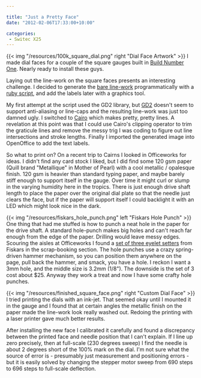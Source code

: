 ```yaml
---

title: "Just a Pretty Face"
date: "2012-02-06T17:33:00+10:00"

categories:
 - Switec X25
---
```


{{< img "/resources/100k_square_dial.png" right "Dial Face Artwork" >}}
I made dial faces for a couple of the square gauges built
in [Build Number One](/blog/2012/01/28/build-number-one/).  Nearly
ready to install these guys.  

<!--more-->

Laying out the line-work on the square faces presents
an interesting challenge.  I decided to generate the
[bare line-work](https://github.com/clearwater/gaugette/blob/master/tools/square_dial/dial.png)
programmatically with a [ruby script](https://github.com/clearwater/gaugette/blob/master/tools/square_dial/dial.rb), and add the labels later with
a graphics tool.

My first attempt at the script used the GD2 library, but [GD2](http://gd2.rubyforge.org/rdoc/)
doesn't seem to support anti-aliasing or line-caps and the resulting line-work
was just too damned ugly.  I switched to [Cairo](http://rubyforge.org/projects/cairo/) which makes pretty, pretty lines.
A revelation at this point was that I could use Cairo's clipping operator to trim the graticule lines and remove the messy trig I was coding to figure out line
intersections and stroke lengths.  Finally I imported the generated image into
OpenOffice to add the text labels.

So what to print on?  On a recent trip to Cairns I looked in Officeworks
for ideas.  I didn't find any card stock I liked, but
I did find some 120 gsm paper (Quill brand "Metallique"
in Mother of Pearl) with a cool metallic / opalesque finish.
120 gsm is heavier than standard typing paper, and maybe barely stiff
enough to support itself in the gauge.  Over time it might curl
or slump in the varying humidity here in the tropics.
There is just enough drive shaft length to place the paper
over the original dial plate so that the needle just clears
the face, but if the paper will support itself I could
backlight it with an LED which might look nice in the dark.

{{< img "/resources/fiskars_hole_punch.png" left "Fiskars Hole Punch" >}}
One thing that had me stuffed is how to punch a neat hole in the paper for
the drive shaft.  A standard hole-punch makes big holes and can't reach
far enough from the edge of the paper.  Drilling would leave messy edges.  Scouring
the aisles at Officeworks I found a
[set of three eyelet setters](http://www.fiskarscraft.eu/Products/Craft/Punches/Eyelet-Setter/Eyelet-Setter-Pack) from Fiskars in the scrap-booking section.  The hole punches use a crazy spring-driven hammer mechanism, so you can position them anywhere on the page, pull back the hammer, and smack, you have a hole.  I reckon I want a 3mm hole, and the middle
size is 3.2mm (1/8").  The downside is the set of 3 cost about $25.  Anyway they work a treat and now
I have some crafty hole punches.

{{< img "/resources/finished_square_face.png" right "Custom Dial Face" >}}
I tried printing the dials with an ink-jet.  That
seemed okay until I mounted it in the gauge and I found
that at certain angles the metallic finish
on the paper made the line-work look really washed out.  Redoing
the printing with a laser printer gave much better results.

After installing the new face I calibrated it carefully and found
a discrepancy between the printed face and needle position that I can't
explain.  If I line up zero precisely, then at full-scale (230 degrees
sweep) I find the needle is about 2 degrees short of the 100% mark on
the dial.  I'm not sure what the source of error is - presumably just measurement and positioning errors -  but it is easily
solved by changing the stepper motor sweep from 690 steps to 696 steps
to full-scale deflection.
